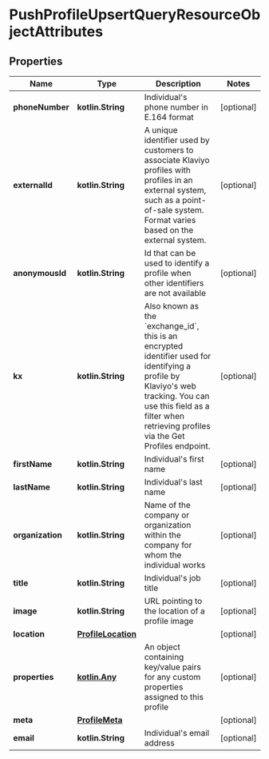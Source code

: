
# PushProfileUpsertQueryResourceObjectAttributes

## Properties
| Name | Type | Description | Notes |
| ------------ | ------------- | ------------- | ------------- |
| **phoneNumber** | **kotlin.String** | Individual&#39;s phone number in E.164 format |  [optional] |
| **externalId** | **kotlin.String** | A unique identifier used by customers to associate Klaviyo profiles with profiles in an external system, such as a point-of-sale system. Format varies based on the external system. |  [optional] |
| **anonymousId** | **kotlin.String** | Id that can be used to identify a profile when other identifiers are not available |  [optional] |
| **kx** | **kotlin.String** | Also known as the &#x60;exchange_id&#x60;, this is an encrypted identifier used for identifying a profile by Klaviyo&#39;s web tracking.  You can use this field as a filter when retrieving profiles via the Get Profiles endpoint. |  [optional] |
| **firstName** | **kotlin.String** | Individual&#39;s first name |  [optional] |
| **lastName** | **kotlin.String** | Individual&#39;s last name |  [optional] |
| **organization** | **kotlin.String** | Name of the company or organization within the company for whom the individual works |  [optional] |
| **title** | **kotlin.String** | Individual&#39;s job title |  [optional] |
| **image** | **kotlin.String** | URL pointing to the location of a profile image |  [optional] |
| **location** | [**ProfileLocation**](ProfileLocation.md) |  |  [optional] |
| **properties** | [**kotlin.Any**](.md) | An object containing key/value pairs for any custom properties assigned to this profile |  [optional] |
| **meta** | [**ProfileMeta**](ProfileMeta.md) |  |  [optional] |
| **email** | **kotlin.String** | Individual&#39;s email address |  [optional] |



